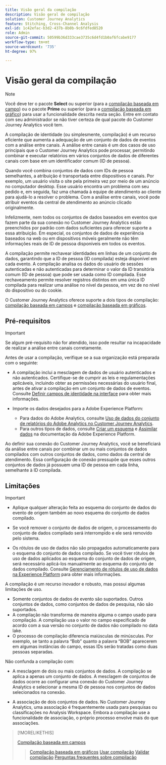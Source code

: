 ```yaml
---
title: Visão geral da compilação
description: Visão geral de compilação
solution: Customer Journey Analytics
feature: Stitching, Cross-Channel Analysis
exl-id: 1c42efac-b3d2-437b-8b0b-9c6fdfed8520
role: Admin
source-git-commit: 50599b36d333cae3735c6d4fd1b0af6fcabe9177
workflow-type: tm+mt
source-wordcount: '735'
ht-degree: 97%

---
```


# Visão geral da compilação

>[!NOTE]
>
>Você deve ter o pacote **Select** ou superior (para a [compilação baseada em campo](fbs.md)) ou o pacote **Prime** ou superior (para a [compilação baseada em gráfico](gbs.md)) para usar a funcionalidade descrita nesta seção. Entre em contato com seu administrador se não tiver certeza de qual pacote do Customer Journey Analytics você tem.

A compilação de identidade (ou simplesmente, compilação) é um recurso eficiente que aumenta a adequação de um conjunto de dados de eventos com a análise entre canais. A análise entre canais é um dos casos de uso principais que o Customer Journey Analytics pode processar, permitindo combinar e executar relatórios em vários conjuntos de dados de diferentes canais com base em um identificador comum (ID de pessoa).

Quando você combina conjuntos de dados com IDs de pessoa semelhantes, a atribuição é transportada entre dispositivos e canais. Por exemplo, um usuário visita o site pela primeira vez por meio de um anúncio no computador desktop. Esse usuário encontra um problema com seu pedido e, em seguida, faz uma chamada à equipe de atendimento ao cliente para ajudá-lo a resolver o problema. Com a análise entre canais, você pode atribuir eventos da central de atendimento ao anúncio clicado originalmente.

Infelizmente, nem todos os conjuntos de dados baseados em eventos que fazem parte da sua conexão no Customer Journey Analytics estão preenchidos por padrão com dados suficientes para oferecer suporte a essa atribuição. Em especial, os conjuntos de dados de experiência baseados na web ou em dispositivos móveis geralmente não têm informações reais de ID de pessoa disponíveis em todos os eventos.

A compilação permite rechavear identidades em linhas de um conjunto de dados, garantindo que a ID de pessoa (ID compilada) esteja disponível em cada evento. A compilação analisa os dados do usuário de sessões autenticadas e não autenticadas para determinar o valor da ID transitória comum (ID de pessoa) que pode ser usada como ID compilada. Esse rechaveamento permite resolver registros distintos em uma única ID compilada para realizar uma análise no nível da pessoa, em vez de no nível do dispositivo ou do cookie.

O Customer Journey Analytics oferece suporte a dois tipos de compilação: [compilação baseada em campos](fbs.md) e [compilação baseada em gráficos](gbs.md).

## Pré-requisitos

>[!IMPORTANT]
>
>Se algum pré-requisito não for atendido, isso pode resultar na incapacidade de realizar a análise entre canais corretamente.

Antes de usar a compilação, verifique se a sua organização está preparada com o seguinte:

- A compilação inclui a mesclagem de dados de usuário autenticados e não autenticados. Certifique-se de cumprir as leis e regulamentações aplicáveis, incluindo obter as permissões necessárias do usuário final, antes de ativar a compilação em um conjunto de dados de eventos. Consulte [Definir campos de identidade na interface](https://experienceleague.adobe.com/pt-br/docs/experience-platform/xdm/ui/fields/identity) para obter mais informações.

- Importe os dados desejados para a Adobe Experience Platform:

   - Para dados do Adobe Analytics, consulte [Uso de dados do conjunto de relatórios do Adobe Analytics no Customer Journey Analytics](/help/getting-started/aa-vs-cja/aa-data-in-cja.md).
   - Para outros tipos de dados, consulte [Criar um esquema](https://experienceleague.adobe.com/pt-br/docs/experience-platform/xdm/tutorials/create-schema-ui) e [Assimilar dados](https://experienceleague.adobe.com/pt-br/docs/experience-platform/ingestion/home) na documentação da Adobe Experience Platform.

Ao definir sua conexão do Customer Journey Analytics, você se beneficiará da análise entre canais por combinar um ou mais conjuntos de dados compilados com outros conjuntos de dados, como dados da central de atendimento. Essa configuração de conexão pressupõe que esses outros conjuntos de dados já possuem uma ID de pessoa em cada linha, semelhante à ID compilada.


## Limitações

>[!IMPORTANT]
>
>
>- Aplique qualquer alteração feita ao esquema do conjunto de dados do evento de origem também ao novo esquema do conjunto de dados compilado.
>
>- Se você remover o conjunto de dados de origem, o processamento do conjunto de dados compilado será interrompido e ele será removido pelo sistema.
>
>- Os rótulos de uso de dados não são propagados automaticamente para o esquema do conjunto de dados compilado. Se você tiver rótulos de uso de dados aplicados ao esquema do conjunto de dados de origem, será necessário aplicá-los manualmente ao esquema do conjunto de dados compilado. Consulte [Gerenciamento de rótulos de uso de dados na Experience Platform](https://experienceleague.adobe.com/pt-br/docs/experience-platform/data-governance/labels/overview) para obter mais informações.

A compilação é um recurso inovador e robusto, mas possui algumas limitações de uso.

- Somente conjuntos de dados de evento são suportados. Outros conjuntos de dados, como conjuntos de dados de pesquisa, não são suportados.
- A compilação não transforma de maneira alguma o campo usado para compilação. A compilação usa o valor no campo especificado de acordo com a sua versão no conjunto de dados não compilado no data lake.
- O processo de compilação diferencia maiúsculas de minúsculas. Por exemplo, se tanto a palavra “Bob” quanto a palavra “BOB” aparecerem em algumas instâncias do campo, essas IDs serão tratadas como duas pessoas separadas.

Não confunda a compilação com:

- A mesclagem de dois ou mais conjuntos de dados. A compilação se aplica a apenas um conjunto de dados. A mesclagem de conjuntos de dados ocorre ao configurar uma conexão do Customer Journey Analytics e selecionar a mesma ID de pessoa nos conjuntos de dados selecionados na conexão.

- A associação de dois conjuntos de dados. No Customer Journey Analytics, uma associação é frequentemente usada para pesquisas ou classificações no Analysis Workspace. Embora a compilação use a funcionalidade de associação, o próprio processo envolve mais do que associações.

>[!MORELIKETHIS]
>
>[Compilação baseada em campos](fbs.md)
>>[Compilação baseada em gráficos](gbs.md)
>>[Usar compilação](use-stitching.md)
>>[Validar compilação](validate.md)
>>[Perguntas frequentes sobre compilação](faq.md)

